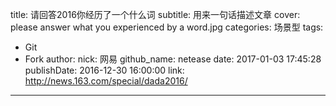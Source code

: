 title: 请回答2016你经历了一个什么词
subtitle: 用来一句话描述文章
cover: please answer what you experienced by a word.jpg
categories: 场景型
tags:
  - Git
  - Fork
author:
  nick: 网易
  github_name: netease
date: 2017-01-03 17:45:28
publishDate: 2016-12-30 16:00:00
link: http://news.163.com/special/dada2016/
---

<!-- more -->
